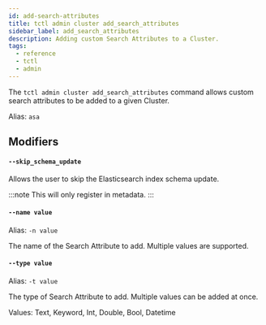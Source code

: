 ```yaml
---
id: add-search-attributes
title: tctl admin cluster add_search_attributes
sidebar_label: add_search_attributes
description: Adding custom Search Attributes to a Cluster.
tags:
  - reference
  - tctl
  - admin
---
```


The `tctl admin cluster add_search_attributes` command allows custom search attributes to be added to a given Cluster.

Alias: `asa`

## Modifiers

#### `--skip_schema_update`

Allows the user to skip the Elasticsearch index schema update.

:::note
This will only register in metadata.
:::

#### `--name value`

Alias: `-n value`

The name of the Search Attribute to add. Multiple values are supported.

#### `--type value`

Alias: `-t value`

The type of Search Attribute to add.
Multiple values can be added at once.

Values: Text, Keyword, Int, Double, Bool, Datetime
